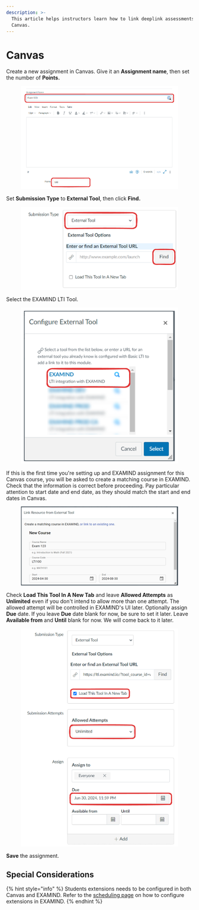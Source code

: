 ```yaml
---
description: >-
  This article helps instructors learn how to link deeplink assessments in
  Canvas.
---
```


# Canvas

Create a new assignment in Canvas. Give it an **Assignment name**, then set the number of **Points.**

<figure><img src="../../../.gitbook/assets/canvas-assignment-title.webp" alt=""><figcaption></figcaption></figure>

Set **Submission Type** to **External Tool**, then click **Find.**

<figure><img src="../../../.gitbook/assets/canvas-assignment-tools.webp" alt=""><figcaption></figcaption></figure>

Select the EXAMIND LTI Tool.

<figure><img src="../../../.gitbook/assets/canvas-assignment-tools-examind.webp" alt=""><figcaption></figcaption></figure>

If this is the first time you're setting up and EXAMIND assignment for this Canvas course, you will be asked to create a matching course in EXAMIND. Check that the information is correct before proceeding. Pay particular attention to start date and end date, as they should match the start and end dates in Canvas.

<figure><img src="../../../.gitbook/assets/canvas-link-resource.webp" alt=""><figcaption></figcaption></figure>

Check **Load This Tool In A New Tab** and leave **Allowed Attempts** as **Unlimited** even if you don't intend to allow more than one attempt. The allowed attempt will be controlled in EXAMIND's UI later. Optionally assign **Due** date. If you leave **Due** date blank for now, be sure to set it later. Leave **Available from** and **Until** blank for now. We will come back to it later.

<figure><img src="../../../.gitbook/assets/canvas-assignment-config.webp" alt=""><figcaption></figcaption></figure>

**Save** the assignment.

## Special Considerations

{% hint style="info" %}
Students extensions needs to be configured in both Canvas and EXAMIND. Refer to the [scheduling page](../../../deliver/schedule.md) on how to configure extensions in EXAMIND.
{% endhint %}
